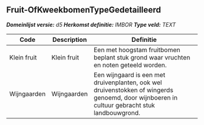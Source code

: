 ﻿## Fruit-OfKweekbomenTypeGedetailleerd

*__Domeinlijst versie:__ d5*
*__Herkomst definitie:__ IMBOR*
*__Type veld:__ TEXT*

|__Code__ |__Description__ |__Definitie__	|
|	---	|	---	|   ---	| 
| Klein fruit | Klein fruit | Een met hoogstam fruitbomen beplant stuk grond waar vruchten en noten geteeld worden. |
| Wijngaarden | Wijngaarden | Een wijngaard is een met druivenplanten, ook wel druivenstokken of wingerds genoemd, door wijnboeren in cultuur gebracht stuk landbouwgrond. |
